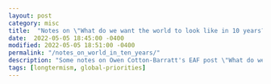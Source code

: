 ```yaml
---
layout: post
category: misc
title:  "Notes on \"What do we want the world to look like in 10 years?\""
date:  2022-05-05 18:45:00 -0400
modified: 2022-05-05 18:51:00 -0400
permalink: "/notes_on_world_in_ten_years/"
description: "Some notes on Owen Cotton-Barratt's EAF post \"What do we want the world to look like in 10 years?\""
tags: [longtermism, global-priorities]
---
```


